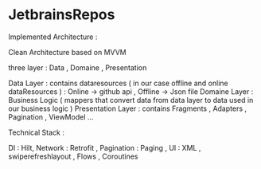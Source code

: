 # JetbrainsRepos

Implemented Architecture : 

Clean Architecture based on MVVM 

three layer : Data , Domaine , Presentation

Data Layer : contains dataresources ( in our case offline and online dataResources ) : Online -> github api , Offline -> Json file
Domaine Layer : Business Logic ( mappers that convert data from data layer to data used in our business logic ) 
Presentation Layer : contains Fragments , Adapters , Pagination , ViewModel ...

Technical Stack : 

DI : Hilt, Network : Retrofit , Pagination : Paging , UI : XML , swiperefreshlayout , Flows , Coroutines
